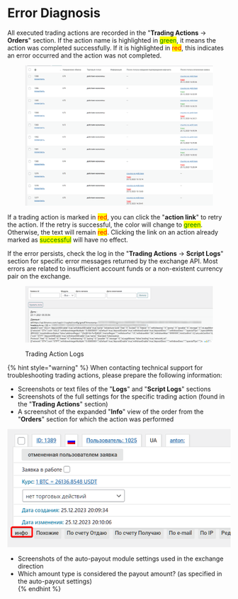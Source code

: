 # Error Diagnosis

All executed trading actions are recorded in the "**Trading Actions** -> **Orders**" section. If the action name is highlighted in <mark style="color:green;">green</mark>, it means the action was completed successfully. If it is highlighted in <mark style="color:red;">red</mark>, this indicates an error occurred and the action was not completed.

<figure><img src="../../.gitbook/assets/image (612).png" alt=""><figcaption></figcaption></figure>

If a trading action is marked in <mark style="color:red;">red</mark>, you can click the "**action link**" to retry the action. If the retry is successful, the color will change to <mark style="color:green;">green</mark>. Otherwise, the text will remain <mark style="color:red;">red</mark>. Clicking the link on an action already marked as <mark style="color:green;">successful</mark> will have no effect.

If the error persists, check the log in the "**Trading Actions** -> **Script Logs**" section for specific error messages returned by the exchange API. Most errors are related to insufficient account funds or a non-existent currency pair on the exchange.

<figure><img src="../../.gitbook/assets/Логи скриптов ‹ 2 Premium Exchanger 2 — WordPress - Google Chrome_230512172527.png" alt=""><figcaption><p>Trading Action Logs</p></figcaption></figure>

{% hint style="warning" %}
When contacting technical support for troubleshooting trading actions, please prepare the following information:

* Screenshots or text files of the "**Logs**" and "**Script Logs**" sections  
* Screenshots of the full settings for the specific trading action (found in the "**Trading Actions**" section)  
* A screenshot of the expanded "**Info**" view of the order from the "**Orders**" section for which the action was performed  

![](<../../.gitbook/assets/image (613).png>)

* Screenshots of the auto-payout module settings used in the exchange direction  
* Which amount type is considered the payout amount? (as specified in the auto-payout settings)  
{% endhint %}